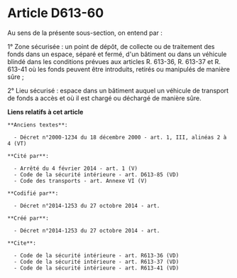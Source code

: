 # Article D613-60

Au sens de la présente sous-section, on entend par : 

1° Zone sécurisée : un point de dépôt, de collecte ou de traitement des fonds dans un espace, séparé et fermé, d'un bâtiment
ou dans un véhicule blindé dans les conditions prévues aux articles R. 613-36, R. 613-37 et R. 613-41 où les fonds peuvent
être introduits, retirés ou manipulés de manière sûre ; 

2° Lieu sécurisé : espace dans un bâtiment auquel un véhicule de transport de fonds a accès et où il est chargé ou déchargé
de manière sûre.

**Liens relatifs à cet article**

	**Anciens textes**:

	  - Décret n°2000-1234 du 18 décembre 2000 - art. 1, III, alinéas 2 à 4 (VT)

	**Cité par**:

	  - Arrêté du 4 février 2014 - art. 1 (V)
	  - Code de la sécurité intérieure - art. D613-85 (VD)
	  - Code des transports - art. Annexe VI (V)

	**Codifié par**:

	  - Décret n°2014-1253 du 27 octobre 2014 - art.

	**Créé par**:

	  - Décret n°2014-1253 du 27 octobre 2014 - art.

	**Cite**:

	  - Code de la sécurité intérieure - art. R613-36 (VD)
	  - Code de la sécurité intérieure - art. R613-37 (VD)
	  - Code de la sécurité intérieure - art. R613-41 (VD)
